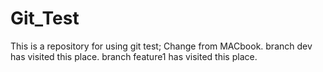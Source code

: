 # Git_Test
This is a repository for using git test;
Change from MACbook.
branch dev has visited this place.
branch feature1 has visited this place.
